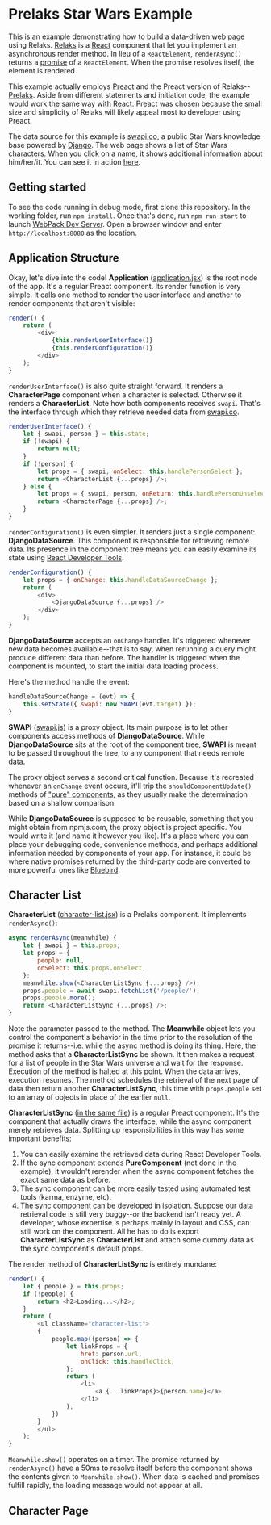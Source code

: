 # Prelaks Star Wars Example

This is an example demonstrating how to build a data-driven web page using
Relaks. [Relaks](https://github.com/chung-leong/relaks) is a [React](https://reactjs.org/)
component that let you implement an asynchronous render method. In lieu of
a `ReactElement`, `renderAsync()` returns a [promise](https://promisesaplus.com/)
of a `ReactElement`. When the promise resolves itself, the element is rendered.

This example actually employs [Preact](https://preactjs.com/) and the Preact
version of Relaks--[Prelaks](https://github.com/chung-leong/prelaks). Aside
from different statements and initiation code, the example would work the same
way with React. Preact was chosen because the small size and simplicity of
Relaks will likely appeal most to developer using Preact.

The data source for this example is [swapi.co](https://swapi.co/), a public
Star Wars knowledge base powered by [Django](https://www.djangoproject.com/).
The web page shows a list of Star Wars characters. When you click on a name, it
shows additional information about him/her/it. You can see it in action
[here](https://trambar.io/starwars/).

## Getting started

To see the code running in debug mode, first clone this repository. In the
working folder, run `npm install`. Once that's done, run `npm run start` to
launch [WebPack Dev Server](https://webpack.js.org/configuration/dev-server/).
Open a browser window and enter `http://localhost:8080` as the location.

## Application Structure

Okay, let's dive into the code! **Application**
([application.jsx](https://github.com/chung-leong/prelaks-starwars-example/blob/master/src/application.jsx))
is the root node of the app. It's a regular Preact component. Its render
function is very simple. It calls one method to render the user interface and
another to render components that aren't visible:

```js
render() {
    return (
        <div>
            {this.renderUserInterface()}
            {this.renderConfiguration()}
        </div>
    );
}
```

`renderUserInterface()` is also quite straight forward. It renders a
**CharacterPage** component when a character is selected. Otherwise it renders
a **CharacterList**. Note how both components receives `swapi`. That's the
interface through which they retrieve needed data from [swapi.co](https://swapi.co/).

```js
renderUserInterface() {
    let { swapi, person } = this.state;
    if (!swapi) {
        return null;
    }
    if (!person) {
        let props = { swapi, onSelect: this.handlePersonSelect };
        return <CharacterList {...props} />;
    } else {
        let props = { swapi, person, onReturn: this.handlePersonUnselect };
        return <CharacterPage {...props} />;
    }
}
```

`renderConfiguration()` is even simpler. It renders just a single component:
**DjangoDataSource**. This component is responsible for retrieving remote data.
Its presence in the component tree means you can easily examine its state using
[React Developer Tools](https://chrome.google.com/webstore/detail/react-developer-tools/fmkadmapgofadopljbjfkapdkoienihi).

```js
renderConfiguration() {
    let props = { onChange: this.handleDataSourceChange };
    return (
        <div>
            <DjangoDataSource {...props} />
        </div>
    );
}
```

**DjangoDataSource** accepts an `onChange` handler. It's triggered whenever new
data becomes available--that is to say, when rerunning a query might produce
different data than before. The handler is triggered when the component is
mounted, to start the initial data loading process.

Here's the method handle the event:

```js
handleDataSourceChange = (evt) => {
    this.setState({ swapi: new SWAPI(evt.target) });
}
```

**SWAPI** ([swapi.js](https://github.com/chung-leong/prelaks-starwars-example/blob/master/src/swapi.js))
is a proxy object. Its main purpose is to let other components access methods of
**DjangoDataSource**. While **DjangoDataSource** sits at the root of the
component tree, **SWAPI** is meant to be passed throughout the tree, to any
component that needs remote data.

The proxy object serves a second critical function. Because it's recreated
whenever an `onChange` event occurs, it'll trip the `shouldComponentUpdate()`
methods of ["pure" components](https://reactjs.org/docs/react-api.html#reactpurecomponent),
as they usually make the determination based on a shallow comparison.

While **DjangoDataSource** is supposed to be reusable, something that you might
obtain from npmjs.com, the proxy object is project specific. You would write it
(and name it however you like). It's a place where you can place your debugging
code, convenience methods, and perhaps additional information needed by
components of your app. For instance, it could be where native promises returned
by the third-party code are converted to more powerful ones like
[Bluebird](http://bluebirdjs.com).

## Character List

**CharacterList** ([character-list.jsx](https://github.com/chung-leong/prelaks-starwars-example/blob/master/src/character-list.jsx))
is a Prelaks component. It implements `renderAsync()`:

```js
async renderAsync(meanwhile) {
    let { swapi } = this.props;
    let props = {
        people: null,
        onSelect: this.props.onSelect,
    };
    meanwhile.show(<CharacterListSync {...props} />);
    props.people = await swapi.fetchList('/people/');
    props.people.more();
    return <CharacterListSync {...props} />;
}
```

Note the parameter passed to the method. The **Meanwhile** object lets you
control the component's behavior in the time prior to the resolution of the
promise it returns--i.e. while the async method is doing its thing. Here, the
method asks that a **CharacterListSync** be shown. It then makes a request for a
list of people in the Star Wars universe and wait for the response. Execution of
the method is halted at this point. When the data arrives, execution resumes.
The method schedules the retrieval of the next page of data then return another
**CharacterListSync**, this time with `props.people` set to an array of objects
in place of the earlier `null`.

**CharacterListSync** ([in the same file](https://github.com/chung-leong/prelaks-starwars-example/blob/master/src/character-list.jsx))
is a regular Preact component. It's the component that actually draws the
interface, while the async component merely retrieves data. Splitting up
responsibilities in this way has some important benefits:

1. You can easily examine the retrieved data during React Developer Tools.
2. If the sync component extends **PureComponent** (not done in the example), it
   wouldn't rerender when the async component fetches the exact same data as
   before.
3. The sync component can be more easily tested using automated test tools
   (karma, enzyme, etc).
4. The sync component can be developed in isolation. Suppose our data retrieval
   code is still very buggy--or the backend isn't ready yet. A developer, whose
   expertise is perhaps mainly in layout and CSS, can still work on the
   component. All he has to do is export **CharacterListSync** as
   **CharacterList** and attach some dummy data as the sync component's default
   props.

The render method of **CharacterListSync** is entirely mundane:

```js
render() {
    let { people } = this.props;
    if (!people) {
        return <h2>Loading...</h2>;
    }
    return (
        <ul className="character-list">
        {
            people.map((person) => {
                let linkProps = {
                    href: person.url,
                    onClick: this.handleClick,
                };
                return (
                    <li>
                        <a {...linkProps}>{person.name}</a>
                    </li>
                );
            })
        }
        </ul>
    );
}
```

`Meanwhile.show()` operates on a timer. The promise returned by `renderAsync()`
have a 50ms to resolve itself before the component shows the contents given to
`Meanwhile.show()`. When data is cached and promises fulfill rapidly, the
loading message would not appear at all.

## Character Page
